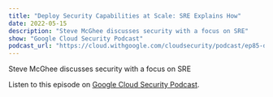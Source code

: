 ```yaml
---
title: "Deploy Security Capabilities at Scale: SRE Explains How"
date: 2022-05-15
description: "Steve McGhee discusses security with a focus on SRE"
show: "Google Cloud Security Podcast"
podcast_url: "https://cloud.withgoogle.com/cloudsecurity/podcast/ep85-deploy-security-capabilities-at-scale-sre-explains-how/"
---
```


Steve McGhee discusses security with a focus on SRE

Listen to this episode on [Google Cloud Security Podcast](https://cloud.withgoogle.com/cloudsecurity/podcast/ep85-deploy-security-capabilities-at-scale-sre-explains-how/).
